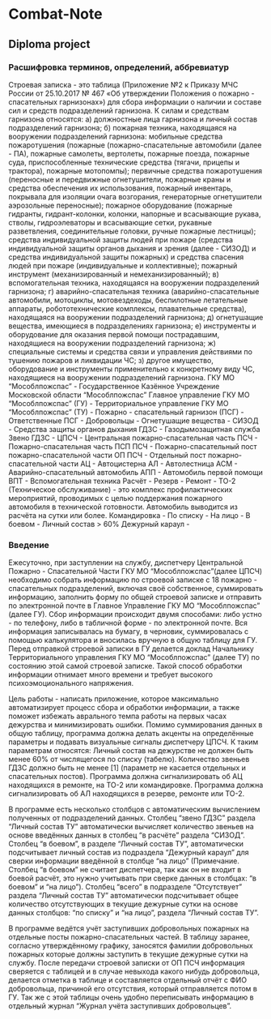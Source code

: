 # Combat-Note
## Diploma project

### Расшифровка терминов, определений, аббревиатур

Строевая записка - это таблица (Приложение №2 к Приказу МЧС России от 25.10.2017 № 467 «Об утверждении Положения о пожарно - спасательных гарнизонах») для сбора информации о наличии и составе сил и средств подразделений гарнизона.
К силам и средствам гарнизона относятся:
а) должностные лица гарнизона и личный состав подразделений гарнизона;
б) пожарная техника, находящаяся на вооружении подразделений гарнизона:
мобильные средства пожаротушения (пожарные (пожарно-спасательные автомобили (далее - ПА), пожарные самолеты, вертолеты, пожарные поезда, пожарные суда, приспособленные технические средства (тягачи, прицепы и трактора), пожарные мотопомпы);
первичные средства пожаротушения (переносные и передвижные огнетушители, пожарные краны и средства обеспечения их использования, пожарный инвентарь, покрывала для изоляции очага возгорания, генераторные огнетушители аэрозольные переносные);
пожарное оборудование (пожарные гидранты, гидрант-колонки, колонки, напорные и всасывающие рукава, стволы, гидроэлеваторы и всасывающие сетки, рукавные разветвления, соединительные головки, ручные пожарные лестницы);
средства индивидуальной защиты людей при пожаре (средства индивидуальной защиты органов дыхания и зрения (далее - СИЗОД) и средства индивидуальной защиты пожарных) и средства спасения людей при пожаре (индивидуальные и коллективные);
пожарный инструмент (механизированный и немеханизированный);
в) вспомогательная техника, находящаяся на вооружении подразделений гарнизона;
г) аварийно-спасательная техника (аварийно-спасательные автомобили, мотоциклы, мотовездеходы, беспилотные летательные аппараты, робототехнические комплексы, плавательные средства), находящаяся на вооружении подразделений гарнизона;
д) огнетушащие вещества, имеющиеся в подразделениях гарнизона;
е) инструменты и оборудование для оказания первой помощи пострадавшим, находящиеся на вооружении подразделений гарнизона;
ж) специальные системы и средства связи и управления действиями по тушению пожаров и ликвидации ЧС;
з) другое имущество, оборудование и инструменты применительно к конкретному виду ЧС, находящиеся на вооружении подразделений гарнизона.
ГКУ МО “Мособлпожспас” - Государственное Казённое Учреждение Московской области “Мособлпожспас”
Главное управление ГКУ МО “Мособлпожспас” (ГУ) - 
Территориальное управление ГКУ МО “Мособлпожспас” (ТУ) - 
Пожарно - спасательный гарнизон (ПСГ) - 
Ответственные ПСГ - 
Добровольцы - 
Огнетушащие вещества - 
СИЗОД - Средства защиты органов дыхания
ГДЗС - Газодымозащитная служба
Звено ГДЗС - 
ЦПСЧ - Центральная пожарно-спасательная часть
ПСЧ - Пожарно-спасательная часть
ПСП ПСЧ - Пожарно-спасательный пост пожарно-спасательной части
ОП ПСЧ - Отдельный пост пожарно-спасательной части
АЦ - Автоцистерна
АЛ - Автолестница
АСМ - Аварийно-спасательный автомобиль
АПП - Автомобиль первой помощи
ВПТ - Вспомогательная техника
Расчёт - 
Резерв - 
Ремонт - 
ТО-2 (Техническое обслуживание) - это комплекс профилактических мероприятий, проводимых с целью поддержания пожарного автомобиля в технической готовности. Автомобиль выводится из расчёта на сутки или более.
Командировка - 
По списку - 
На лицо - 
В боевом - 
Личный состав > 60%
Дежурный караул - 

### Введение

Ежесуточно, при заступлении на службу, диспетчеру Центральной Пожарно - Спасательной Части ГКУ МО “Мособлпожспас”(далее ЦПСЧ) необходимо собрать информацию по строевой записке с 18 пожарно - спасательных подразделений, включая своё собственное, суммировать информацию, заполнить форму по общей строевой записке и отправить по электронной почте в Главное Управление ГКУ МО “Мособлпожспас” (далее ГУ).
Сбор информации происходит двумя способами: либо устно - по телефону, либо в табличной форме - по электронной почте. Вся информация записывалась на бумагу, в черновик, суммировалась с помощью калькулятора и вносилась вручную в общую таблицу для ГУ. Перед отправкой строевой записки в ГУ делается доклад Начальнику Территориального управления ГКУ МО “Мособлпожспас” (далее ТУ) по состоянию этой самой строевой записке. Такой способ обработки информации отнимает много времени и требует высокого психоэмоционального напряжения.

Цель работы - написать приложение, которое максимально автоматизирует процесс сбора и обработки информации, а также поможет избежать аврального темпа работы на первых часах дежурства и минимизировать ошибки. Помимо суммирования данных в общую таблицу, программа должна делать акценты на определённые параметры и подавать визуальные сигналы диспетчеру ЦПСЧ.
К таким параметрам относятся:
Личный состав на дежурстве не должен быть менее 60% от числящегося по списку (табелю).
Количество звеньев ГДЗС должно быть не менее [1] (параметр не касается отдельных и спасательных постов).
Программа должна сигнализировать об АЦ находящихся в ремонте, на ТО-2 или командировке.
Программа должна сигнализировать об АЛ находящихся в резерве, ремонте или ТО-2.

В программе есть несколько столбцов с автоматическим вычислением полученных от подразделений данных.
Столбец “звено ГДЗС” раздела “Личный состав ТУ” автоматически вычисляет количество звеньев на основе введённых данных в столбец “в расчёте” раздела “СИЗОД”.
Столбец “в боевом”, в разделе “Личный состав ТУ”, автоматически подсчитывает личный состав из подраздела “Дежурный караул” для сверки информации введённой в столбце “на лицо” (Примечание. Столбец “в боевом” не считает диспетчера, так как он не входит в боевой расчёт, это нужно учитывать при сверке данных в столбцах: “в боевом” и “на лицо”).
Столбец “всего” в подразделе “Отсутствует” раздела “Личный состав ТУ” автоматически подсчитывает общее количество отсутствующих в текущие дежурные сутки на основе данных столбцов: “по списку” и “на лицо”, раздела “Личный состав ТУ”.

В программе ведётся учёт заступивших добровольных пожарных на отдельные посты пожарно-спасательных частей. В таблицу заранее, согласно утверждённому графику, заносятся фамилии добровольных пожарных которые должны заступить в текущие дежурные сутки на службу. После передачи строевой записки от ОП ПСЧ информация сверяется с таблицей и в случае невыхода какого нибудь добровольца, делается отметка в таблице и составляется отдельный отчёт с ФИО добровольца, причиной его отсутствия, который отправляется потом в ГУ. Так же с этой таблицы очень удобно переписывать информацию в отдельный журнал “Журнал учёта заступивших добровольцев”.
